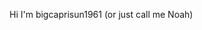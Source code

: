 Hi I'm bigcaprisun1961 (or just call me Noah)
<!---
bigcaprisun1961/bigcaprisun1961 is a ✨ special ✨ repository because its `README.md` (this file) appears on your GitHub profile.
You can click the Preview link to take a look at your changes.
--->
